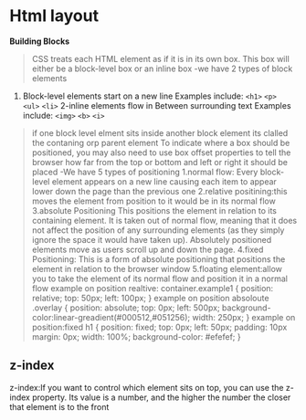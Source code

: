 # Html layout
**Building Blocks**
>CSS treats each HTML element as if it is in its own box. This box will either be a block-level box or an inline box
-we have 2 types of block elements
1. Block-level elements start on a new line 
Examples include:
 `<h1>` 
 `<p> `
` <ul>`
 `<li>`
 2-inline elements flow in Between surrounding text Examples include:
  `<img>` 
  `<b>`
  `<i>`
>if one block level elment sits inside another block element its clalled the contaning orp parent element
>To indicate where a box should be positioned, you may also need to use box offset properties to tell the browser how far from the top or bottom and left or right it should be placed
-We have 5 types of positioning
1.normal flow: Every block-level element appears on a new line causing each item to appear lower down the page than the previous one
2.relative positining:this moves the element from position to it would be in its normal flow
3.absolute Positioning This positions the element in relation to its containing element. It is taken out of normal flow, meaning that it does not affect the position of any surrounding elements (as they simply ignore the space it would have taken up). Absolutely positioned elements move as users scroll up and down the page.
4.fixed Positioning: This is a form of absolute positioning that positions the element in relation to the browser window
5.floating element:allow you to take the element of its normal flow and position it in a normal flow
example on position realtive:
container.example1 
{ position: relative;
 top: 50px; 
 left: 100px;
}
example on position absoloute
.overlay 
{ position: absolute;
 top: 0px;
  left: 500px;
  background-color:linear-greadient(#000512,#051256);
   width: 250px;
}
example on position:fixed
h1 { 
    position: fixed;
     top: 0px;
    left: 50px; 
     padding: 10px
     margin: 0px;
     width: 100%;
     background-color: #efefef;
     } 
## z-index 
z-index:If you want to control which element sits on top, you can use the z-index property. Its value is a number, and the higher the number the closer that element is to the front